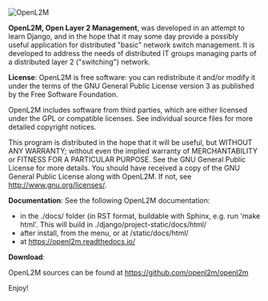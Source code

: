 ![OpenL2M](docs/openl2m_logo.png "OpenL2M logo")

__OpenL2M, Open Layer 2 Management__, was developed in an attempt to learn
Django, and in the hope that it may some day provide a possibly useful
application for distributed "basic" network switch management.
It is developed to address the needs of distributed IT groups managing parts
of a distributed layer 2 ("switching") network.

__License__: OpenL2M is free software: you can redistribute it and/or modify it
under the terms of the GNU General Public License version 3 as published by
the Free Software Foundation.

OpenL2M includes software from third parties, which are either licensed under
the GPL or compatible licenses.
See individual source files for more detailed copyright notices.

This program is distributed in the hope that it will be useful, but WITHOUT
ANY WARRANTY; without even the implied warranty of MERCHANTABILITY or
FITNESS FOR A PARTICULAR PURPOSE. See the GNU General Public License for
more details.  You should have received a copy of the GNU General Public
License along with OpenL2M. If not, see <http://www.gnu.org/licenses/>.

__Documentation__: See the following OpenL2M documentation:

* in the ./docs/ folder (in RST format, buildable with Sphinx, e.g. run 'make html'.
  This will build in ./django/project-static/docs/html/
* after install, from the menu, or at <your-website-url>/static/docs/html/
* at https://openl2m.readthedocs.io/

__Download__:

OpenL2M sources can be found at
<https://github.com/openl2m/openl2m>

Enjoy!

